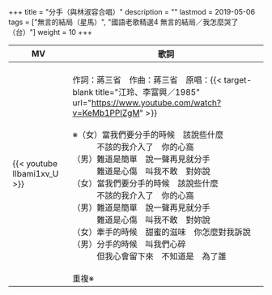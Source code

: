+++
title = "分手（與林淑容合唱）"
description = ""
lastmod = 2019-05-06
tags = ["無言的結局（星馬）", "國語老歌精選4 無言的結局／我怎麼哭了（台）"]
weight = 10
+++

MV  | 歌詞  
--------------|-------
{{< youtube IIbami1xv_U >}}|<br/>作詞：蔣三省　作曲：蔣三省　原唱：{{< target-blank title="江玲、李富興／1985" url="https://www.youtube.com/watch?v=KeMb1PPIZgM" >}}<br/><br/>※（女）當我們要分手的時候　該說些什麼<br/>　　　不該的我介入了　你的心窩<br/>（男）難道是簡單　說一聲再見就分手<br/>　　　難道是心傷　叫我不敢　對妳說<br/>（女）當我們要分手的時候　該說些什麼<br/>　　　不該的我介入了　你的心窩<br/>（男）難道是簡單　說一聲再見就分手<br/>　　　難道是心傷　叫我不敢　對妳說<br/>（女）牽手的時候　甜蜜的滋味　你怎麼對我訴說<br/>（男）分手的時候　叫我們心碎<br/>　　　但我心會留下來　不知道是　為了誰<br/><br/>重複※
